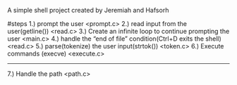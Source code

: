 A simple shell project created by Jeremiah and Hafsorh



#steps
1.) prompt the user <prompt.c>
2.) read input from the user(getline())  <read.c>
3.) Create an infinite loop to continue prompting the user   <main.c>
4.) handle the “end of file” condition(Ctrl+D exits the shell) <read.c>
5.) parse(tokenize) the user input(strtok())   <token.c>
6.) Execute commands (execve)   <execute.c>
****************************************************************************
7.) Handle the path   <path.c>
